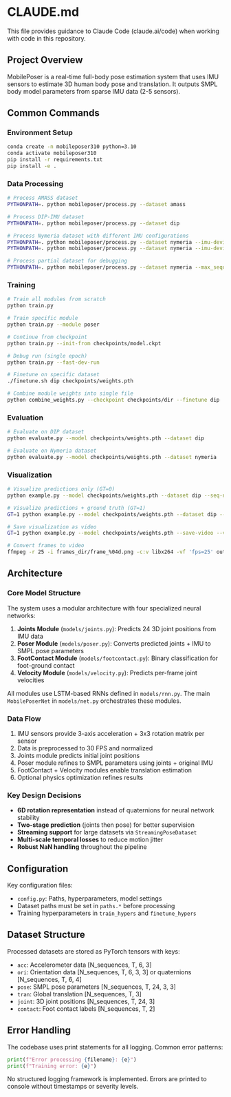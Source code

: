 # CLAUDE.md

This file provides guidance to Claude Code (claude.ai/code) when working with code in this repository.

## Project Overview

MobilePoser is a real-time full-body pose estimation system that uses IMU sensors to estimate 3D human body pose and translation. It outputs SMPL body model parameters from sparse IMU data (2-5 sensors).

## Common Commands

### Environment Setup
```bash
conda create -n mobileposer310 python=3.10
conda activate mobileposer310
pip install -r requirements.txt
pip install -e .
```

### Data Processing
```bash
# Process AMASS dataset
PYTHONPATH=. python mobileposer/process.py --dataset amass

# Process DIP-IMU dataset  
PYTHONPATH=. python mobileposer/process.py --dataset dip

# Process Nymeria dataset with different IMU configurations
PYTHONPATH=. python mobileposer/process.py --dataset nymeria --imu-device aria --contact-logic xdata
PYTHONPATH=. python mobileposer/process.py --dataset nymeria --imu-device xsens --contact-logic legacy

# Process partial dataset for debugging
PYTHONPATH=. python mobileposer/process.py --dataset nymeria --max_sequences 10
```

### Training
```bash
# Train all modules from scratch
python train.py

# Train specific module
python train.py --module poser

# Continue from checkpoint
python train.py --init-from checkpoints/model.ckpt

# Debug run (single epoch)
python train.py --fast-dev-run

# Finetune on specific dataset
./finetune.sh dip checkpoints/weights.pth

# Combine module weights into single file
python combine_weights.py --checkpoint checkpoints/dir --finetune dip
```

### Evaluation
```bash
# Evaluate on DIP dataset
python evaluate.py --model checkpoints/weights.pth --dataset dip

# Evaluate on Nymeria dataset
python evaluate.py --model checkpoints/weights.pth --dataset nymeria
```

### Visualization
```bash
# Visualize predictions only (GT=0)
python example.py --model checkpoints/weights.pth --dataset dip --seq-num 5

# Visualize predictions + ground truth (GT=1)
GT=1 python example.py --model checkpoints/weights.pth --dataset dip --with-tran

# Save visualization as video
GT=1 python example.py --model checkpoints/weights.pth --save-video --video-path output.mp4

# Convert frames to video
ffmpeg -r 25 -i frames_dir/frame_%04d.png -c:v libx264 -vf 'fps=25' output.mp4
```

## Architecture

### Core Model Structure
The system uses a modular architecture with four specialized neural networks:

1. **Joints Module** (`models/joints.py`): Predicts 24 3D joint positions from IMU data
2. **Poser Module** (`models/poser.py`): Converts predicted joints + IMU to SMPL pose parameters  
3. **FootContact Module** (`models/footcontact.py`): Binary classification for foot-ground contact
4. **Velocity Module** (`models/velocity.py`): Predicts per-frame joint velocities

All modules use LSTM-based RNNs defined in `models/rnn.py`. The main `MobilePoserNet` in `models/net.py` orchestrates these modules.

### Data Flow
1. IMU sensors provide 3-axis acceleration + 3x3 rotation matrix per sensor
2. Data is preprocessed to 30 FPS and normalized
3. Joints module predicts initial joint positions
4. Poser module refines to SMPL parameters using joints + original IMU
5. FootContact + Velocity modules enable translation estimation
6. Optional physics optimization refines results

### Key Design Decisions
- **6D rotation representation** instead of quaternions for neural network stability
- **Two-stage prediction** (joints then pose) for better supervision
- **Streaming support** for large datasets via `StreamingPoseDataset`
- **Multi-scale temporal losses** to reduce motion jitter
- **Robust NaN handling** throughout the pipeline

## Configuration

Key configuration files:
- `config.py`: Paths, hyperparameters, model settings
- Dataset paths must be set in `paths.*` before processing
- Training hyperparameters in `train_hypers` and `finetune_hypers`

## Dataset Structure

Processed datasets are stored as PyTorch tensors with keys:
- `acc`: Accelerometer data [N_sequences, T, 6, 3]
- `ori`: Orientation data [N_sequences, T, 6, 3, 3] or quaternions [N_sequences, T, 6, 4]
- `pose`: SMPL pose parameters [N_sequences, T, 24, 3, 3]
- `tran`: Global translation [N_sequences, T, 3]
- `joint`: 3D joint positions [N_sequences, T, 24, 3]
- `contact`: Foot contact labels [N_sequences, T, 2]

## Error Handling

The codebase uses print statements for all logging. Common error patterns:
```python
print(f"Error processing {filename}: {e}")
print(f"Training error: {e}")
```

No structured logging framework is implemented. Errors are printed to console without timestamps or severity levels.